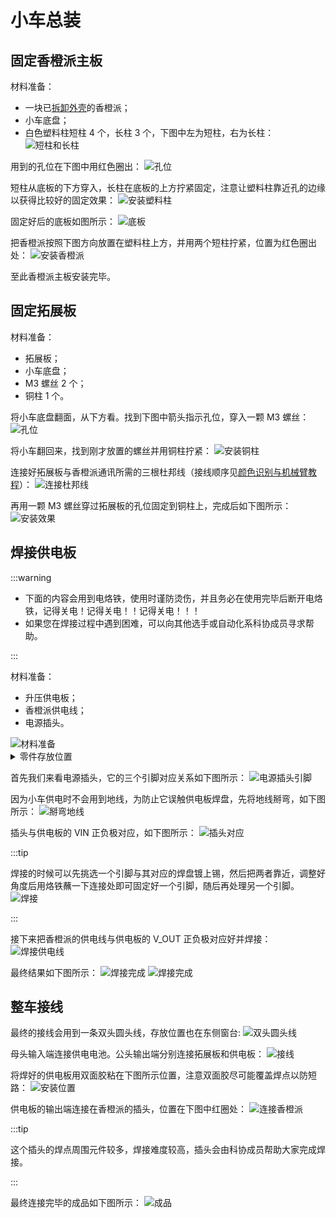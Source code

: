 # 小车总装

## 固定香橙派主板

材料准备：

- 一块已[拆卸外壳](dismantle)的香橙派；
- 小车底盘；
- 白色塑料柱短柱 4 个，长柱 3 个，下图中左为短柱，右为长柱： <img src="https://cloud.tsinghua.edu.cn/thumbnail/24f8d1997d1848ec9c72/1024/img/THUDAEI1/install/0.jpg" alt="短柱和长柱" loading="lazy"/>

用到的孔位在下图中用红色圈出： <img src="https://cloud.tsinghua.edu.cn/thumbnail/24f8d1997d1848ec9c72/1024/img/THUDAEI1/install/1.jpg" alt="孔位" loading="lazy"/>

短柱从底板的下方穿入，长柱在底板的上方拧紧固定，注意让塑料柱靠近孔的边缘以获得比较好的固定效果： <img src="https://cloud.tsinghua.edu.cn/thumbnail/24f8d1997d1848ec9c72/1024/img/THUDAEI1/install/2.jpg" alt="安装塑料柱" loading="lazy"/>

固定好后的底板如图所示： <img src="https://cloud.tsinghua.edu.cn/thumbnail/24f8d1997d1848ec9c72/1024/img/THUDAEI1/install/3.jpg" alt="底板" loading="lazy"/>

把香橙派按照下图方向放置在塑料柱上方，并用两个短柱拧紧，位置为红色圈出处： <img src="https://cloud.tsinghua.edu.cn/thumbnail/24f8d1997d1848ec9c72/1024/img/THUDAEI1/install/4.jpg" alt="安装香橙派" loading="lazy"/>

至此香橙派主板安装完毕。

## 固定拓展板

材料准备：

- 拓展板；
- 小车底盘；
- M3 螺丝 2 个；
- 铜柱 1 个。

将小车底盘翻面，从下方看。找到下图中箭头指示孔位，穿入一颗 M3 螺丝： <img src="https://cloud.tsinghua.edu.cn/thumbnail/24f8d1997d1848ec9c72/1024/img/THUDAEI1/install/5.jpg" alt="孔位" loading="lazy"/>

将小车翻回来，找到刚才放置的螺丝并用铜柱拧紧： <img src="https://cloud.tsinghua.edu.cn/thumbnail/24f8d1997d1848ec9c72/1024/img/THUDAEI1/install/6.jpg" alt="安装铜柱" loading="lazy"/>

连接好拓展板与香橙派通讯所需的三根杜邦线（接线顺序见[颜色识别与机械臂教程](../servo#连接香橙派与拓展板)）： <img src="https://cloud.tsinghua.edu.cn/thumbnail/24f8d1997d1848ec9c72/1024/img/THUDAEI1/install/7.jpg" alt="连接杜邦线" loading="lazy"/>

再用一颗 M3 螺丝穿过拓展板的孔位固定到铜柱上，完成后如下图所示： <img src="https://cloud.tsinghua.edu.cn/thumbnail/24f8d1997d1848ec9c72/1024/img/THUDAEI1/install/8.jpg" alt="安装效果" loading="lazy"/>

## 焊接供电板

:::warning

- 下面的内容会用到电烙铁，使用时谨防烫伤，并且务必在使用完毕后断开电烙铁，记得关电！记得关电！！记得关电！！！
- 如果您在焊接过程中遇到困难，可以向其他选手或自动化系科协成员寻求帮助。

:::

材料准备：

- 升压供电板；
- 香橙派供电线；
- 电源插头。

<img src="https://cloud.tsinghua.edu.cn/thumbnail/24f8d1997d1848ec9c72/1024/img/THUDAEI1/install/9.jpg" alt="材料准备" loading="lazy"/>

<details>
<summary>零件存放位置</summary>

上述零件存放在 520 东侧的窗台上箭头指示位置： <img src="https://cloud.tsinghua.edu.cn/thumbnail/24f8d1997d1848ec9c72/1024/img/THUDAEI1/install/10.jpg" alt="存放位置" loading="lazy"/> <img src="https://cloud.tsinghua.edu.cn/thumbnail/24f8d1997d1848ec9c72/1024/img/THUDAEI1/install/11.jpg" alt="存放位置" loading="lazy"/>

</details>

首先我们来看电源插头，它的三个引脚对应关系如下图所示： <img src="https://cloud.tsinghua.edu.cn/thumbnail/24f8d1997d1848ec9c72/1024/img/THUDAEI1/install/12.jpg" alt="电源插头引脚" loading="lazy"/>

因为小车供电时不会用到地线，为防止它误触供电板焊盘，先将地线掰弯，如下图所示： <img src="https://cloud.tsinghua.edu.cn/thumbnail/24f8d1997d1848ec9c72/1024/img/THUDAEI1/install/13.jpg" alt="掰弯地线" loading="lazy"/>

插头与供电板的 VIN 正负极对应，如下图所示： <img src="https://cloud.tsinghua.edu.cn/thumbnail/24f8d1997d1848ec9c72/1024/img/THUDAEI1/install/14.jpg" alt="插头对应" loading="lazy"/>

:::tip

焊接的时候可以先挑选一个引脚与其对应的焊盘镀上锡，然后把两者靠近，调整好角度后用烙铁蘸一下连接处即可固定好一个引脚，随后再处理另一个引脚。 <img src="https://cloud.tsinghua.edu.cn/thumbnail/24f8d1997d1848ec9c72/1024/img/THUDAEI1/install/15.jpg" alt="焊接" loading="lazy"/>

:::

接下来把香橙派的供电线与供电板的 V_OUT 正负极对应好并焊接： <img src="https://cloud.tsinghua.edu.cn/thumbnail/24f8d1997d1848ec9c72/1024/img/THUDAEI1/install/16.jpg" alt="焊接供电线" loading="lazy"/>

最终结果如下图所示： <img src="https://cloud.tsinghua.edu.cn/thumbnail/24f8d1997d1848ec9c72/1024/img/THUDAEI1/install/17.jpg" alt="焊接完成" loading="lazy"/> <img src="https://cloud.tsinghua.edu.cn/thumbnail/24f8d1997d1848ec9c72/1024/img/THUDAEI1/install/18.jpg" alt="焊接完成" loading="lazy"/>

## 整车接线

最终的接线会用到一条双头圆头线，存放位置也在东侧窗台: <img src="https://cloud.tsinghua.edu.cn/thumbnail/24f8d1997d1848ec9c72/1024/img/THUDAEI1/install/19.jpg" alt="双头圆头线" loading="lazy"/>

母头输入端连接供电电池。公头输出端分别连接拓展板和供电板： <img src="https://cloud.tsinghua.edu.cn/thumbnail/24f8d1997d1848ec9c72/1024/img/THUDAEI1/install/20.jpg" alt="接线" loading="lazy"/>

将焊好的供电板用双面胶粘在下图所示位置，注意双面胶尽可能覆盖焊点以防短路： <img src="https://cloud.tsinghua.edu.cn/thumbnail/24f8d1997d1848ec9c72/1024/img/THUDAEI1/install/21.jpg" alt="安装位置" loading="lazy"/>

供电板的输出端连接在香橙派的插头，位置在下图中红圈处： <img src="https://cloud.tsinghua.edu.cn/thumbnail/24f8d1997d1848ec9c72/1024/img/THUDAEI1/install/22.jpg" alt="连接香橙派" loading="lazy"/>

:::tip

这个插头的焊点周围元件较多，焊接难度较高，插头会由科协成员帮助大家完成焊接。

:::

最终连接完毕的成品如下图所示： <img src="https://cloud.tsinghua.edu.cn/thumbnail/24f8d1997d1848ec9c72/1024/img/THUDAEI1/install/23.jpg" alt="成品" loading="lazy"/>
